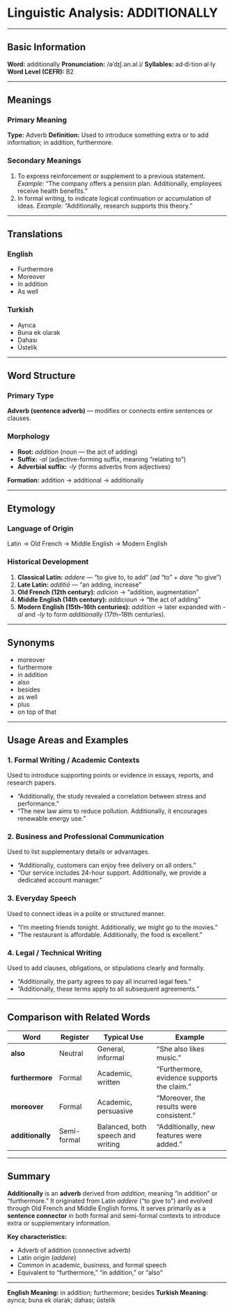 # Linguistic Analysis: **ADDITIONALLY**

---

## Basic Information

**Word:** additionally
**Pronunciation:** /əˈdɪʃ.ən.əl.i/
**Syllables:** ad·di·tion·al·ly
**Word Level (CEFR):** B2

---

## Meanings

### Primary Meaning

**Type:** Adverb
**Definition:** Used to introduce something extra or to add information; in addition, furthermore.

### Secondary Meanings

1. To express reinforcement or supplement to a previous statement.
   _Example:_ “The company offers a pension plan. Additionally, employees receive health benefits.”
2. In formal writing, to indicate logical continuation or accumulation of ideas.
   _Example:_ “Additionally, research supports this theory.”

---

## Translations

### English

- Furthermore
- Moreover
- In addition
- As well

### Turkish

- Ayrıca
- Buna ek olarak
- Dahası
- Üstelik

---

## Word Structure

### Primary Type

**Adverb (sentence adverb)** — modifies or connects entire sentences or clauses.

### Morphology

- **Root:** _addition_ (noun — the act of adding)
- **Suffix:** _-al_ (adjective-forming suffix, meaning “relating to”)
- **Adverbial suffix:** _-ly_ (forms adverbs from adjectives)

**Formation:**
addition → additional → additionally

---

## Etymology

### Language of Origin

Latin → Old French → Middle English → Modern English

### Historical Development

1. **Classical Latin:** _addere_ — “to give to, to add” (_ad_ “to” + _dare_ “to give”)
2. **Late Latin:** _additiō_ — “an adding, increase”
3. **Old French (12th century):** _adicion_ → “addition, augmentation”
4. **Middle English (14th century):** _addicioun_ → “the act of adding”
5. **Modern English (15th–16th centuries):** _addition_ → later expanded with _-al_ and _-ly_ to form _additionally_ (17th–18th centuries).

---

## Synonyms

- moreover
- furthermore
- in addition
- also
- besides
- as well
- plus
- on top of that

---

## Usage Areas and Examples

### 1. **Formal Writing / Academic Contexts**

Used to introduce supporting points or evidence in essays, reports, and research papers.

- “Additionally, the study revealed a correlation between stress and performance.”
- “The new law aims to reduce pollution. Additionally, it encourages renewable energy use.”

### 2. **Business and Professional Communication**

Used to list supplementary details or advantages.

- “Additionally, customers can enjoy free delivery on all orders.”
- “Our service includes 24-hour support. Additionally, we provide a dedicated account manager.”

### 3. **Everyday Speech**

Used to connect ideas in a polite or structured manner.

- “I’m meeting friends tonight. Additionally, we might go to the movies.”
- “The restaurant is affordable. Additionally, the food is excellent.”

### 4. **Legal / Technical Writing**

Used to add clauses, obligations, or stipulations clearly and formally.

- “Additionally, the party agrees to pay all incurred legal fees.”
- “Additionally, these terms apply to all subsequent agreements.”

---

## Comparison with Related Words

| Word             | Register    | Typical Use                       | Example                                     |
| ---------------- | ----------- | --------------------------------- | ------------------------------------------- |
| **also**         | Neutral     | General, informal                 | “She also likes music.”                     |
| **furthermore**  | Formal      | Academic, written                 | “Furthermore, evidence supports the claim.” |
| **moreover**     | Formal      | Academic, persuasive              | “Moreover, the results were consistent.”    |
| **additionally** | Semi-formal | Balanced, both speech and writing | “Additionally, new features were added.”    |

---

## Summary

**Additionally** is an **adverb** derived from _addition_, meaning “in addition” or “furthermore.” It originated from Latin _addere_ (“to give to”) and evolved through Old French and Middle English forms. It serves primarily as a **sentence connector** in both formal and semi-formal contexts to introduce extra or supplementary information.

**Key characteristics:**

- Adverb of addition (connective adverb)
- Latin origin (_addere_)
- Common in academic, business, and formal speech
- Equivalent to “furthermore,” “in addition,” or “also”

---

**English Meaning:** in addition; furthermore; besides
**Turkish Meaning:** ayrıca; buna ek olarak; dahası; üstelik
